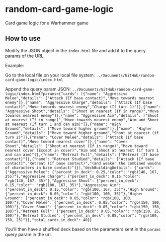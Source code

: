 # random-card-game-logic

Card game logic for a Warhammer game

## How to use

Modify the JSON object in the `index.html` file and add it to the query params of the URL. 

Example:

Go to the local file on your local file system: `../Documents/GitHub/random-card-game-logic/index.html`

Append the query param JSON: `../Documents/GitHub/random-card-game-logic/index.html?params={"cards": [{"name": "Aggressive Melee","details": ["Attack (If base contact)","Move towards nearest enemy"]},{"name": "Aggressive Charge","details": ["Attack (If base contact)","Move towards nearest enemy","Charge (If turn 1)"]},{"name": "Aggressive Shoot","details": ["Shoot at nearest (If in range)","Move towards nearest enemy"]},{"name": "Aggressive Aim","details": ["Shoot at nearest (If in range)","Move towards nearest enemy","Aim and Shoot at nearest (If turn 1 and can aim)"]},{"name": "High Ground","details": ["Move toward higher ground"]},{"name": "Higher Ground","details": ["Move toward higher ground","Shoot at nearest (if turn 2)"]},{"name": "Cover Melee","details": ["Attack (If base contact)","Move toward nearest cover"]},{"name": "Cover Shoot","details": ["Shoot at nearest (If in range)","Move toward nearest cover (Except in cover)","Aim and Shoot at nearest (if turn 1 and can aim)"]},{"name": "Retreat Full","details": ["Retreat (If base contact)"]},{"name": "Retreat Studied","details": ["Attack (If base contact)","Retreat (If base contact)","(and weaker the combined woudns of characters in base contact)"]}],"deckBuildingDetails": {"cards": {"Aggressive Melee": {"percent_in_deck": 0.25,"color": "rgb(140, 167, 255)"},"Aggressive Charge": {"percent_in_deck": 0.15,"color": "rgb(140, 167, 35)"},"Aggressive Shoot": {"percent_in_deck": 0.15,"color": "rgb(100, 167, 35)"},"Aggressive Aim": {"percent_in_deck": 0.15,"color": "rgb(100, 167, 35)"},"High Ground": {"percent_in_deck": 0.05,"color": "rgb(100, 100, 35)"},"Higher Ground": {"percent_in_deck": 0.05,"color": "rgb(100, 100, 100)"},"Cover Melee": {"percent_in_deck": 0.05,"color": "rgb(150, 100, 100)"},"Cover Shoot": {"percent_in_deck": 0.05,"color": "rgb(150, 150, 100)"},"Retreat Full": {"percent_in_deck": 0.05,"color": "rgb(150, 25, 100)"},"Retreat Studied": {"percent_in_deck": 0.05,"color": "rgb(100, 150, 25)"}},"total_cards_in_deck": 40}}`


You'll then have a shuffled deck based on the parameters sent in the `params` query param in the url.
